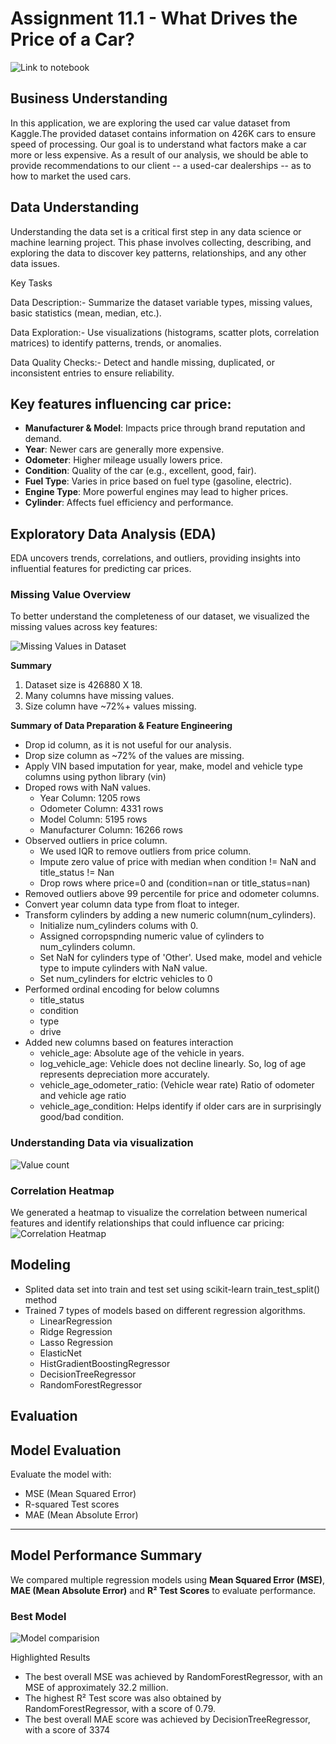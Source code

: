 # Assignment 11.1 - What Drives the Price of a Car?

![Link to notebook](https://github.com/vishwajitkumar47613/Car-Project-PA2/blob/main/CarValueProjectPA2.ipynb) 

## Business Understanding
In this application, we are exploring the used car value dataset from Kaggle.The provided dataset contains information on 426K cars to ensure speed of processing. Our goal is to understand what factors make a car more or less expensive. As a result of our analysis, we should be able to provide recommendations to our client -- a used-car dealerships -- as to how to market the used cars.

## Data Understanding

Understanding the data set is a critical first step in any data science or machine learning project. This phase involves collecting, describing, and exploring the data to discover key patterns, relationships, and any other data issues.

Key Tasks

Data Description:- Summarize the dataset variable types, missing values, basic statistics (mean, median, etc.).

Data Exploration:- Use visualizations (histograms, scatter plots, correlation matrices) to identify patterns, trends, or anomalies.

Data Quality Checks:- Detect and handle missing, duplicated, or inconsistent entries to ensure reliability.

## Key features influencing car price:

- **Manufacturer & Model**: Impacts price through brand reputation and demand.
- **Year**: Newer cars are generally more expensive.
- **Odometer**: Higher mileage usually lowers price.
- **Condition**: Quality of the car (e.g., excellent, good, fair).
- **Fuel Type**: Varies in price based on fuel type (gasoline, electric).
- **Engine Type**: More powerful engines may lead to higher prices.
- **Cylinder**: Affects fuel efficiency and performance.

## Exploratory Data Analysis (EDA)
EDA uncovers trends, correlations, and outliers, providing insights into influential features for predicting car prices.

### Missing Value Overview
To better understand the completeness of our dataset, we visualized the missing values across key features:

![Missing Values in Dataset](images/Missing_values_percentage_by_the_feature.png)

**Summary**
1) Dataset size is 426880 X 18.
2) Many columns have missing values.
3) Size column have ~72%+ values missing.


**Summary of Data Preparation & Feature Engineering**

* Drop id column, as it is not useful for our analysis.
* Drop size column as ~72% of the values are missing.
* Apply VIN based imputation for year, make, model and vehicle type columns using python library (vin)
* Droped rows with NaN values.
   + Year Column: 1205 rows
   + Odometer Column: 4331 rows
   + Model Column: 5195 rows
   + Manufacturer Column: 16266 rows
* Observed outliers in price column.
  + We used IQR to remove outliers from price column.
  + Impute zero value of price with median when condition != NaN and title_status != Nan
  + Drop rows where price=0 and (condition=nan or title_status=nan)
* Removed outliers above 99 percentile for price and odometer columns.
* Convert year column data type from float to integer.
* Transform cylinders by adding a new numeric column(num_cylinders).
  + Initialize num_cylinders colums with 0.
  + Assigned corropspnding numeric value of cylinders to num_cylinders column.
  + Set NaN for cylinders type of 'Other'. Used make, model and vehicle type to impute cylinders with NaN value.
  + Set num_cylinders for elctric vehicles to 0
* Performed ordinal encoding for below columns
  + title_status
  + condition
  + type
  + drive
* Added new columns based on features interaction
  + vehicle_age: Absolute age of the vehicle in years.
  + log_vehicle_age: Vehicle does not decline linearly. So, log of age represents depreciation more accurately.
  + vehicle_age_odometer_ratio: (Vehicle wear rate) Ratio of odometer and vehicle age ratio
  + vehicle_age_condition: Helps identify if older cars are in surprisingly good/bad condition.


### Understanding Data via visualization

![Value count](images/Car_value_count_by_type.png)

### Correlation Heatmap
We generated a heatmap to visualize the correlation between numerical features and identify relationships that could influence car pricing:
![Correlation Heatmap](images/Correlation_Heatmap.png)


## Modeling


* Splited data set into train and test set using scikit-learn train_test_split() method
* Trained 7 types of models based on different regression algorithms.
  * LinearRegression
  * Ridge Regression
  * Lasso Regression
  * ElasticNet
  * HistGradientBoostingRegressor
  * DecisionTreeRegressor
  * RandomForestRegressor

## Evaluation


## Model Evaluation
Evaluate the model with:
- MSE (Mean Squared Error)
- R-squared Test scores
- MAE (Mean Absolute Error)

---

## Model Performance Summary
We compared multiple regression models using **Mean Squared Error (MSE)**, **MAE (Mean Absolute Error)** and **R² Test Scores** to evaluate performance.

### Best Model
![Model comparision](images/best_regression_models.png)

Highlighted Results
* The best overall MSE was achieved by RandomForestRegressor, with an MSE of approximately 32.2 million.
* The highest R² Test score was also obtained by RandomForestRegressor, with a score of 0.79.
* The best overall MAE score was achieved by DecisionTreeRegressor, with a score of 3374

